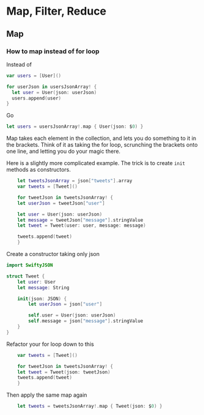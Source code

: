 # Map, Filter, Reduce

## Map

### How to map instead of for loop

Instead of 

```swift
var users = [User]()

for userJson in usersJsonArray! {
  let user = User(json: userJson)
  users.append(user)
}
```
Go
```swift
let users = usersJsonArray!.map { User(json: $0) }
```

Map takes each element in the collection, and lets you do something to it in the brackets. Think of it as taking the for loop, scrunching the brackets onto one line, and letting you do your magic there.

Here is a slightly more complicated example. The trick is to create `init` methods as constructors.

```swift
    let tweetsJsonArray = json["tweets"].array
    var tweets = [Tweet]()

    for tweetJson in tweetsJsonArray! {
	let userJson = tweetJson["user"]

	let user = User(json: userJson)
	let message = tweetJson["message"].stringValue
	let tweet = Tweet(user: user, message: message)

	tweets.append(tweet)
    }
```

Create a constructor taking only json

```swift
import SwiftyJSON

struct Tweet {
    let user: User
    let message: String

    init(json: JSON) {
        let userJson = json["user"]

        self.user = User(json: userJson)
        self.message = json["message"].stringValue
    }
}
```

Refactor your for loop down to this

```swift
    var tweets = [Tweet]()

    for tweetJson in tweetsJsonArray! {
	let tweet = Tweet(json: tweetJson)
	tweets.append(tweet)
    }
```

Then apply the same map again

```swift
    let tweets = tweetsJsonArray!.map { Tweet(json: $0) }
```

